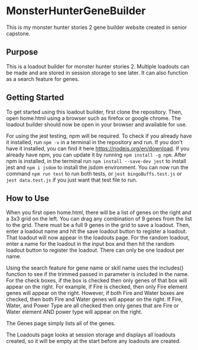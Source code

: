 # MonsterHunterGeneBuilder
This is my monster hunter stories 2 gene builder website created in senior capstone.

## Purpose
This is a loadout builder for monster hunter stories 2. Multiple loadouts can be made and are stored in session storage to see later. It can also function as a search feature for genes.

## Getting Started
To get started using this loadout builder, first clone the repository. Then, open home.html using a browser such as firefox or google chrome. The loadout builder should now be open in your browser and available for use.

For using the jest testing, npm will be required. To check if you already have it installed, run ```npm -v``` in a terminal in the repository and run. If you don't have it installed, you can find it here https://nodejs.org/en/download. If you already have npm, you can update it by running ```npm install -g npm```. After npm is installed, in the terminal run ```npm install --save-dev jest``` to install jest and ```npm i jsdom``` to install the jsdom environment. You can now run the command ```npm run test``` to run both tests, or ```jest bingoBuffs.test.js``` or ```jest data.test.js``` if you just want that test file to run.

## How to Use
When you first open home.html, there will be a list of genes on the right and a 3x3 grid on the left. You can drag any combination of 9 genes from the list to the grid. There must be a full 9 genes in the grid to save a loadout. Then, enter a loadout name and hit the save loadout button to register a loadout. That loadout will now appear in the loadouts page. For the random loadout, enter a name for the loadout in the input box and then hit the random loadout button to register the loadout. There can only be one loadout per name.

Using the search feature for gene name or skill name uses the includes() function to see if the trimmed passed in parameter is included in the name. For the check boxes, if the box is checked then only genes of that box will appear on the right. For example, if Fire is checked, then only Fire element genes will appear on the right. However, if both Fire and Water boxes are checked, then both Fire and Water genes will appear on the right. If Fire, Water, and Power Type are all checked then only genes that are Fire or Water element AND power type will appear on the right.

The Genes page simply lists all of the genes.

The Loadouts page looks at session storage and displays all loadouts created, so it will be empty at the start before any loadouts are created.